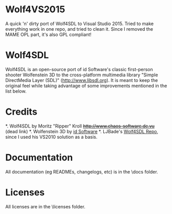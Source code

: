 # Wolf4VS2015
A quick 'n' dirty port of Wolf4SDL to Visual Studio 2015. Tried to make everything work in one repo, and tried to clean it. Since I removed the MAME OPL part, it's also GPL compliant!

# Wolf4SDL
Wolf4SDL is an open-source port of id Software's classic first-person shooter Wolfenstein 3D to the cross-platform multimedia library "Simple DirectMedia Layer (SDL)" (http://www.libsdl.org). It is meant to keep the original feel while taking advantage of some improvements mentioned in the list below.

# Credits
*. Wolf4SDL by Moritz "Ripper" Kroll ~~http://www.chaos-software.de.vu~~ (dead link)
*. Wolfenstein 3D by [id Software](http://www.idsoftware.com "id Software")
*. LJBade's [Wolf4SDL Repo](https://github.com/ljbade/wolf4sdl "ljbade's Wolf4SDL Repo"), since I used his VS2010 solution as a basis.

# Documentation
All documentation (eg READMEs, changelogs, etc) is in the <root>\docs folder.

# Licenses
All licenses are in the <root>\licenses folder.